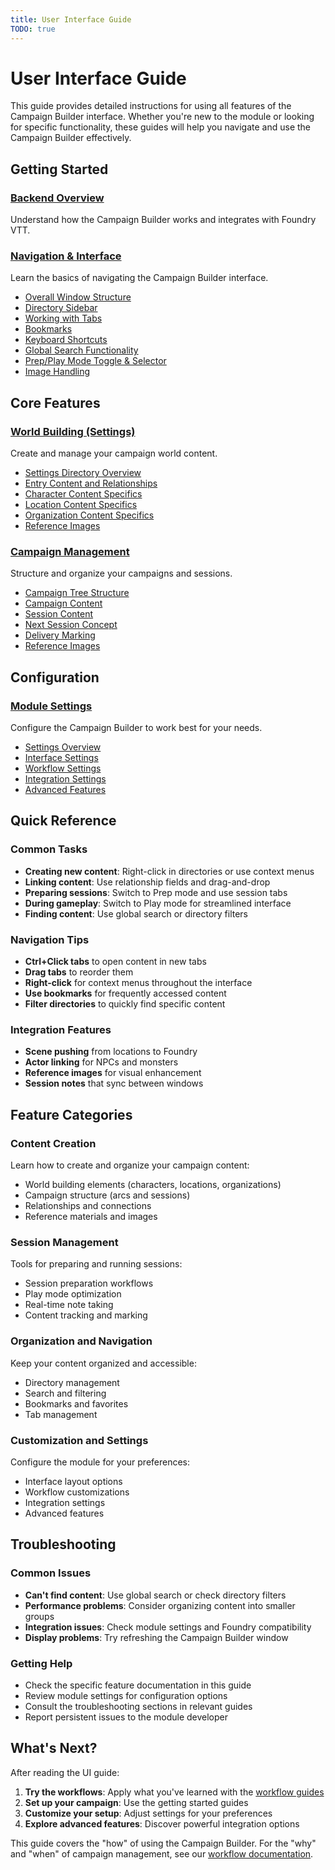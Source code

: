 ```yaml
---
title: User Interface Guide
TODO: true
---
```


# User Interface Guide

This guide provides detailed instructions for using all features of the Campaign Builder interface. Whether you're new to the module or looking for specific functionality, these guides will help you navigate and use the Campaign Builder effectively.

## Getting Started

### [Backend Overview](backend/)
Understand how the Campaign Builder works and integrates with Foundry VTT.

### [Navigation & Interface](navigation/)
Learn the basics of navigating the Campaign Builder interface.

- [Overall Window Structure](navigation/main-display.md)
- [Directory Sidebar](navigation/directory-sidebar.md)
- [Working with Tabs](navigation/tabs.md)
- [Bookmarks](navigation/bookmarks.md)
- [Keyboard Shortcuts](navigation/shortcuts.md)
- [Global Search Functionality](navigation/search.md)
- [Prep/Play Mode Toggle & Selector](navigation/prep-play.md)
- [Image Handling](navigation/image-handling.md)

## Core Features

### [World Building (Settings)](settings/)
Create and manage your campaign world content.

- [Settings Directory Overview](settings/index.md)
- [Entry Content and Relationships](settings/Entry.md)
- [Character Content Specifics](settings/characters.md)
- [Location Content Specifics](settings/locations.md)
- [Organization Content Specifics](settings/organizations.md)
- [Reference Images](settings/images.md)

### [Campaign Management](campaigns-and-sessions/)
Structure and organize your campaigns and sessions.

- [Campaign Tree Structure](campaigns-and-sessions/campaign.md)
- [Campaign Content](campaigns-and-sessions/campaign-content.md)
- [Session Content](campaigns-and-sessions/Session.md)
- [Next Session Concept](campaigns-and-sessions/next-session.md)
- [Delivery Marking](campaigns-and-sessions/delivery-marking.md)
- [Reference Images](campaigns-and-sessions/images.md)

## Configuration

### [Module Settings](module-settings/)
Configure the Campaign Builder to work best for your needs.

- [Settings Overview](module-settings/index.md)
- [Interface Settings](module-settings/interface.md)
- [Workflow Settings](module-settings/workflow.md)
- [Integration Settings](module-settings/integration.md)
- [Advanced Features](module-settings/advanced.md)

## Quick Reference

### Common Tasks
- **Creating new content**: Right-click in directories or use context menus
- **Linking content**: Use relationship fields and drag-and-drop
- **Preparing sessions**: Switch to Prep mode and use session tabs
- **During gameplay**: Switch to Play mode for streamlined interface
- **Finding content**: Use global search or directory filters

### Navigation Tips
- **Ctrl+Click tabs** to open content in new tabs
- **Drag tabs** to reorder them
- **Right-click** for context menus throughout the interface
- **Use bookmarks** for frequently accessed content
- **Filter directories** to quickly find specific content

### Integration Features
- **Scene pushing** from locations to Foundry
- **Actor linking** for NPCs and monsters
- **Reference images** for visual enhancement
- **Session notes** that sync between windows

## Feature Categories

### Content Creation
Learn how to create and organize your campaign content:
- World building elements (characters, locations, organizations)
- Campaign structure (arcs and sessions)
- Relationships and connections
- Reference materials and images

### Session Management
Tools for preparing and running sessions:
- Session preparation workflows
- Play mode optimization
- Real-time note taking
- Content tracking and marking

### Organization and Navigation
Keep your content organized and accessible:
- Directory management
- Search and filtering
- Bookmarks and favorites
- Tab management

### Customization and Settings
Configure the module for your preferences:
- Interface layout options
- Workflow customizations
- Integration settings
- Advanced features

## Troubleshooting

### Common Issues
- **Can't find content**: Use global search or check directory filters
- **Performance problems**: Consider organizing content into smaller groups
- **Integration issues**: Check module settings and Foundry compatibility
- **Display problems**: Try refreshing the Campaign Builder window

### Getting Help
- Check the specific feature documentation in this guide
- Review module settings for configuration options
- Consult the troubleshooting sections in relevant guides
- Report persistent issues to the module developer

## What's Next?

After reading the UI guide:

1. **Try the workflows**: Apply what you've learned with the [workflow guides](../workflows/)
2. **Set up your campaign**: Use the getting started guides
3. **Customize your setup**: Adjust settings for your preferences
4. **Explore advanced features**: Discover powerful integration options

This guide covers the "how" of using the Campaign Builder. For the "why" and "when" of campaign management, see our [workflow documentation](../workflows/). 
